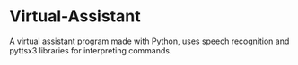 # Virtual-Assistant
A virtual assistant program made with Python, uses speech recognition and pyttsx3 libraries for interpreting commands.
